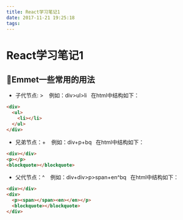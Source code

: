 ```yaml
---
title: React学习笔记1
date: 2017-11-21 19:25:18
tags:
---
```

# React学习笔记1
## Emmet一些常用的用法
- 子代节点: > &ensp; 例如：div>ul>li&ensp; 在html中结构如下：
```html
<div>
  <ul>
    <li></li>
  </ul>
</div>
```
- 兄弟节点：+ &ensp; 例如：div+p+bq&ensp; 在html中结构如下：
```html
<div></div>
<p></p>
<blockquote></blockquote>
```
- 父代节点：^ &ensp; 例如：div+div>p>span+en^bq&ensp; 在html中结构如下：
```html
<div></div>
<div>
  <p><span></span><en></en></p>
  <blockquote></blockquote>
</div>
```

